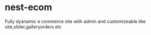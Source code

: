 # nest-ecom
Fully dyanamic e commerce site with admin and customizeable like site,slider,galleryorders etc
